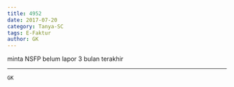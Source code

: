 ```yaml
---
title: 4952
date: 2017-07-20
category: Tanya-SC
tags: E-Faktur
author: GK
---
```


minta NSFP belum lapor 3 bulan terakhir

---



`GK`
